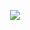 <p align="center">
  <img src="https://github-readme-stats.vercel.app/api?username=ryanmoody&count_private=true&theme=dark">
</p>
